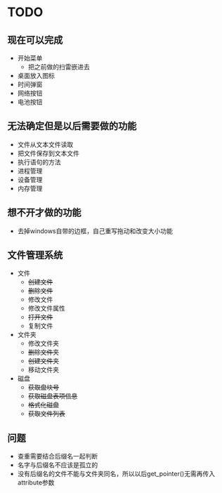 # TODO

## 现在可以完成

* 开始菜单
  * 把之前做的扫雷嵌进去
* 桌面放入图标
* 时间弹窗
* 网络按钮
* 电池按钮

## 无法确定但是以后需要做的功能

* 文件从文本文件读取
* 把文件保存到文本文件
* 执行语句的方法
* 进程管理
* 设备管理
* 内存管理

## 想不开才做的功能

* 去掉windows自带的边框，自己重写拖动和改变大小功能

## 文件管理系统

* 文件
  * ~~创建文件~~
  * ~~删除文件~~
  * 修改文件
  * 修改文件属性
  * ~~打开文件~~
  * 复制文件
* 文件夹
  * 修改文件夹
  * ~~删除文件夹~~
  * ~~创建文件夹~~
  * 移动文件夹
* 磁盘
  * ~~获取盘块号~~
  * ~~获取磁盘表项信息~~
  * ~~格式化磁盘~~
  * ~~获取文件列表~~

## 问题

* 查重需要结合后缀名一起判断
* 名字与后缀名不应该是孤立的
* 没有后缀名的文件不能与文件夹同名，所以以后get_pointer()无需再传入attribute参数
